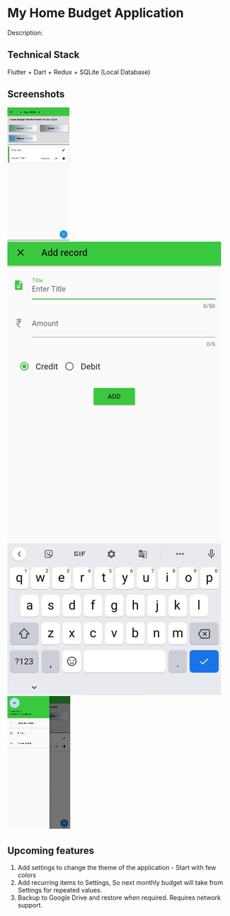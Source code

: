 # My Home Budget Application

Description: 


## Technical Stack
Flutter + Dart + Redux + SQLite (Local Database)

## Screenshots
![Month View](/images/Month_View.jpg) ![Add New Record](/images/Add_New_Record.jpg) ![Add New Record](/images/Drawer_view.jpg)

## Upcoming features
1. Add settings to change the theme of the application - Start with few colors
2. Add recurring items to Settings, So next monthly budget will take from Settings for repeated values.
3. Backup to Google Drive and restore when required. Requires network support.

